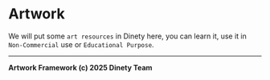# Artwork
We will put some `art resources` in Dinety here, you can learn it, use it in `Non-Commercial` use or `Educational Purpose`.

---
**Artwork Framework (c) 2025 Dinety Team**
